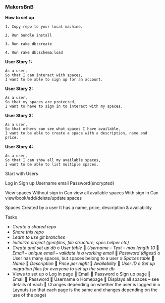 ### MakersBnB ###

**How to set up**
```
1. Copy repo to your local machine.
```
```
2. Run bundle install
```
```
3. Run rake db:create
```
```
4. Run rake db:schema:load
```

**User Story 1:**
```
As a user, 
So that I can interact with spaces, 
I want to be able to sign up for an account.
```
**User Story 2:**
```
As a user, 
So that my spaces are protected, 
I want to have to sign in to interact with my spaces. 
```
**User Story 3:**
```
As a user, 
So that others can see what spaces I have available,
I want to be able to create a space with a description, name and price. 
```
**User Story 4:**
```
As a user, 
So that I can show all my available spaces,
I want to be able to list multiple spaces. 
```

Start with Users

Log in
Sign up
	Username
    email
	Password(encrypted)

View spaces
	Without sign in
		Can view all available spaces
	With sign in
		Can view/book/add/delete/update spaces

Spaces
	Created by a user
	It has a name, price, description & availability

Tasks
-	<em> Create a shared repo </em>
-	<em> Share this repo </em>
-	<em> Learn to use git branches </em>
-	<em> Initialize project (gemfiles, file structure, spec helper etc) </em>
-	<em> Create and set up db </em>
o	<em> User table </em>
	    <em> Username – Text – max length 10 </em>
	    <em> Email – unique email – validate is a working email </em>
	    <em> Password (digest) </em>
o	User has many spaces, but spaces belong to a user </em>
o	<em> Spaces table </em>
	    <em> Name </em>
	    <em> Description </em>
	    <em> Price per night </em>
	    <em> Availability </em>
	    <em> User ID </em>
o	<em> Set up migration files for everyone to set up the same db </em>
-	Views to set up
o	Log in page 
	    Email
	    Password
o	Sign up page
	    Email
	    Password
	    Username
o	Homepage
	    Displays all spaces – see details of each
	    Changes depending on whether the user is logged in
o	Layouts (so that each page is the same and changes depending on the use of the page)
